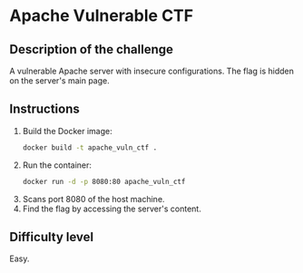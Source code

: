 
# Apache Vulnerable CTF

## Description of the challenge
A vulnerable Apache server with insecure configurations. The flag is hidden on the server's main page.

## Instructions
1. Build the Docker image:
    ```bash
    docker build -t apache_vuln_ctf .
    ```
2. Run the container:
    ```bash
    docker run -d -p 8080:80 apache_vuln_ctf
    ```
3. Scans port 8080 of the host machine.
4. Find the flag by accessing the server's content.

## Difficulty level
Easy.
